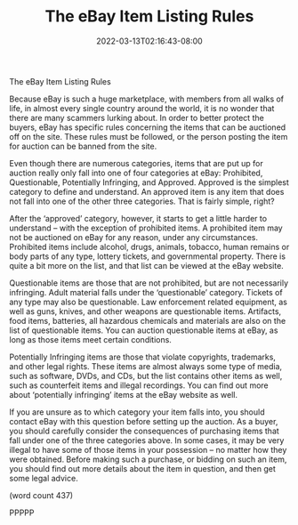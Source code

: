 ﻿---
title: "The eBay Item Listing Rules"
date: 2022-03-13T02:16:43-08:00
description: "eBay Tips for Web Success"
featured_image: "/images/eBay.jpg"
tags: ["eBay"]
---

The eBay Item Listing Rules

Because eBay is such a huge marketplace, with 
members from all walks of life, in almost every single 
country around the world, it is no wonder that there 
are many scammers lurking about. In order to better 
protect the buyers, eBay has specific rules 
concerning the items that can be auctioned off on 
the site. These rules must be followed, or the 
person posting the item for auction can be banned 
from the site.

Even though there are numerous categories, items 
that are put up for auction really only fall into one of 
four categories at eBay: Prohibited, Questionable, 
Potentially Infringing, and Approved. Approved is the 
simplest category to define and understand. An 
approved item is any item that does not fall into one 
of the other three categories. That is fairly simple, 
right?

After the ‘approved’ category, however, it starts to 
get a little harder to understand – with the exception 
of prohibited items. A prohibited item may not be 
auctioned on eBay for any reason, under any 
circumstances. Prohibited items include alcohol, 
drugs, animals, tobacco, human remains or body 
parts of any type, lottery tickets, and 
governmental property. There is quite a bit more 
on the list, and that list can be viewed at the 
eBay website.

Questionable items are those that are not prohibited, 
but are not necessarily infringing. Adult material falls 
under the ‘questionable’ category. Tickets of any 
type may also be questionable. Law enforcement 
related equipment, as well as guns, knives, and 
other weapons are questionable items. Artifacts, 
food items, batteries, all hazardous chemicals 
and materials are also on the list of 
questionable items. You can auction questionable 
items at eBay, as long as those items meet certain 
conditions.

Potentially Infringing items are those that violate 
copyrights, trademarks, and other legal rights. These 
items are almost always some type of media, such 
as software, DVDs, and CDs, but the list contains 
other items as well, such as counterfeit items and 
illegal recordings. You can find out more about 
‘potentially infringing’ items at the eBay website 
as well. 

If you are unsure as to which category your item falls 
into, you should contact eBay with this question 
before setting up the auction. As a buyer, you 
should carefully consider the consequences of 
purchasing items that fall under one of the three 
categories above. In some cases, it may be very 
illegal to have some of those items in your 
possession – no matter how they were obtained. 
Before making such a purchase, or bidding on such 
an item, you should find out more details about the 
item in question, and then get some legal advice.

(word count 437)

PPPPP

